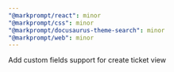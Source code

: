 ```yaml
---
"@markprompt/react": minor
"@markprompt/css": minor
"@markprompt/docusaurus-theme-search": minor
"@markprompt/web": minor
---
```


Add custom fields support for create ticket view
